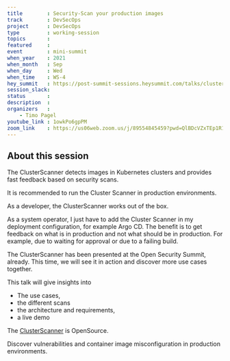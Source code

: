 ```yaml
---
title        : Security-Scan your production images
track        : DevSecOps
project      : DevSecOps
type         : working-session
topics       :
featured     :
event        : mini-summit
when_year    : 2021
when_month   : Sep
when_day     : Wed
when_time    : WS-4
hey_summit   : https://post-summit-sessions.heysummit.com/talks/clusterscanner-demonstration/
session_slack:
status       : 
description  :
organizers   :
    - Timo Pagel
youtube_link : 1owkPo6gpPM
zoom_link    : https://us06web.zoom.us/j/89554845459?pwd=QlBDcVZxTEp1R1FRTnpJamRNQzlCdz09
---
```


## About this session
The ClusterScanner detects images in Kubernetes clusters and provides 
fast feedback based on security scans. 

It is recommended to run the Cluster Scanner in production environments.

As a developer, the ClusterScanner works out of the box. 

As a system operator, I just have to add the Cluster Scanner in my deployment configuration, for example Argo CD. 
The benefit is to get feedback on what is in production and not what should be in production. 
For example, due to waiting for approval or due to a failing build.

The ClusterScanner has been presented at the Open Security Summit, already. 
This time, we will see it in action and discover more use cases together.

This talk will give insights into
- The use cases,
- the different scans
- the architecture and requirements,
- a live demo

The [ClusterScanner](https://github.com/SDA-SE/clusterscanner) is OpenSource.

Discover vulnerabilities and container image misconfiguration in production environments.

 

 

 

